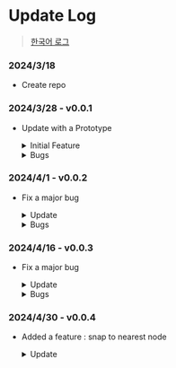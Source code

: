 # Update Log
> [한국어 로그](./UpdateLog_Kor.md)

### 2024/3/18
- Create repo

### 2024/3/28 - v0.0.1
- Update with a Prototype

  <details>
    <summary>Initial Feature</summary>
    
    1. Select an entity by clicking
    2. Drag selected entity
    3. Highlight selected entity
    4. Click and drag node : render a line in canvas as UI

    ![1-1](https://github.com/ysj0828/NodeSystem/assets/63217600/312a31f4-ec84-4ba0-ba36-cd841bd5aed0)


  </details>
  
  <details>
    <summary>Bugs</summary>
    
    1. Line not being rendered at correct position
 
    ![2-1](https://github.com/ysj0828/NodeSystem/assets/63217600/02615dc2-c808-47b0-9db6-a605ba5c48af)
      
  </details>


### 2024/4/1 - v0.0.2
- Fix a major bug

  <details>
    <summary>Update</summary>
    
    1. Bug fix
        - Line not being rendered at correct position

  </details>
  
  <details>
    <summary>Bugs</summary>
    
    1. Connected line not being rendered
    2. Node OnDrag : line not snapping to a node nearby

    ![3-1](https://github.com/ysj0828/NodeSystem/assets/63217600/ba55d38d-23b7-413f-897e-a05b8ce29f52)

  </details>



### 2024/4/16 - v0.0.3
- Fix a major bug

  <details>
    <summary>Update</summary>
    
    1. Bug fix
        - Connected line not being rendered

  </details>
  
  <details>
    <summary>Bugs</summary>
    
    1. Node OnDrag : line not snapping to a node nearby

    ![4-1](https://github.com/ysj0828/NodeSystem/assets/63217600/123649d7-73c0-4cc9-9e37-3a9785616c78)


  </details>


### 2024/4/30 - v0.0.4
- Added a feature : snap to nearest node

  <details>
    <summary>Update</summary>
    
    1. Feature : snap to nearest node
         - A connection will snap to a nearby node once it gets close enough
    
    ![5-1](https://github.com/ysj0828/NodeSystem/assets/63217600/e80a0f24-4f98-4a33-8813-9d4d284ab1fa)

  </details>
